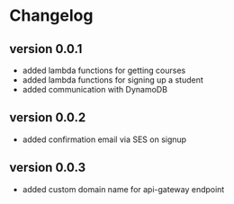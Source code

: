 # Changelog

##  version 0.0.1

- added lambda functions for getting courses
- added lambda functions for signing up a student
- added communication with DynamoDB

## version 0.0.2

- added confirmation email via SES on signup

## version 0.0.3

- added custom domain name for api-gateway endpoint